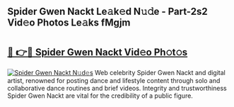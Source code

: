 ## Spider Gwen Nackt Le𝚊k𝚎d N𝚞𝚍e - Part-2s2 Vid𝚎o Photos Le𝚊ks fMgjm

# <h2><a href="http://fb4pou.evod.top/?m=Spider+Gwen+Nackt">🔗 👉🔴 Spider Gwen Nackt Vid𝚎o Ph𝚘t𝚘s</a></h2>

[![Spider Gwen Nackt N𝚞d𝚎s](https://i.imgur.com/8V9OHl7.gif)](http://fb4pou.evod.top/?m=Spider+Gwen+Nackt)
Web celebrity Spider Gwen Nackt and digital artist, renowned for posting dance and lifestyle content through solo and collaborative dance routines and brief videos. Integrity and trustworthiness Spider Gwen Nackt are vital for the credibility of a public figure. 
